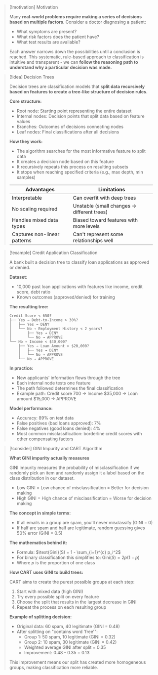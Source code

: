 > [!motivation] Motivation
> 
> Many **real-world problems require making a series of decisions based on multiple factors**. Consider a doctor diagnosing a patient:
> 
> - What symptoms are present?
> - What risk factors does the patient have?
> - What test results are available?
> 
> Each answer narrows down the possibilities until a conclusion is reached. This systematic, rule-based approach to classification is intuitive and transparent - we can **follow the reasoning path to understand why a particular decision was made.**

> [!idea] Decision Trees
> 
> Decision trees are classification models that s**plit data recursively based on features to create a tree-like structure of decision rules.**
> 
> **Core structure:**
> 
> - Root node: Starting point representing the entire dataset
> - Internal nodes: Decision points that split data based on feature values
> - Branches: Outcomes of decisions connecting nodes
> - Leaf nodes: Final classifications after all decisions
> 
> **How they work:**
> 
> - The algorithm searches for the most informative feature to split data
> - It creates a decision node based on this feature
> - It recursively repeats this process on resulting subsets
> - It stops when reaching specified criteria (e.g., max depth, min samples)
> 
> |Advantages|Limitations|
> |---|---|
> |Interpretable|Can overfit with deep trees|
> |No scaling required|Unstable (small changes → different trees)|
> |Handles mixed data types|Biased toward features with more levels|
> |Captures non-linear patterns|Can't represent some relationships well|

> [!example] Credit Application Classification
> 
> A bank built a decision tree to classify loan applications as approved or denied.
> 
> **Dataset:**
> 
> - 10,000 past loan applications with features like income, credit score, debt ratio
> - Known outcomes (approved/denied) for training
> 
> **The resulting tree:**
> 
> ```
> Credit Score < 650?
> ├── Yes → Debt-to-Income > 30%?
> │   ├── Yes → DENY
> │   └── No → Employment History < 2 years?
> │       ├── Yes → DENY
> │       └── No → APPROVE
> └── No → Income < $40,000?
>     ├── Yes → Loan Amount > $20,000?
>     │   ├── Yes → DENY
>     │   └── No → APPROVE
>     └── No → APPROVE
> ```
> 
> **In practice:**
> 
> - New applicants' information flows through the tree
> - Each internal node tests one feature
> - The path followed determines the final classification
> - Example path: Credit score 700 → Income $35,000 → Loan amount $15,000 → APPROVE
> 
> **Model performance:**
> 
> - Accuracy: 89% on test data
> - False positives (bad loans approved): 7%
> - False negatives (good loans denied): 4%
> - Most common misclassification: borderline credit scores with other compensating factors

> [!consider] GINI Impurity and CART Algorithm
> 
> **What GINI impurity actually measures**
> 
> GINI impurity measures the probability of misclassification if we randomly pick an item and randomly assign it a label based on the class distribution in our dataset.
> 
> - Low GINI = Low chance of misclassification = Better for decision making
> - High GINI = High chance of misclassification = Worse for decision making
> 
> **The concept in simple terms:**
> 
> - If all emails in a group are spam, you'll never misclassify (GINI = 0)
> - If half are spam and half are legitimate, random guessing gives 50% error (GINI = 0.5)
> 
> **The mathematics behind it:**
> 
> - Formula: $\text{Gini}(S) = 1 - \sum_{i=1}^{c} p_i^2$
> - For binary classification this simplifies to: $\text{Gini}(S) = 2p(1-p)$
> - Where $p$ is the proportion of one class
> 
> **How CART uses GINI to build trees:**
> 
> CART aims to create the purest possible groups at each step:
> 
> 1. Start with mixed data (high GINI)
> 2. Try every possible split on every feature
> 3. Choose the split that results in the largest decrease in GINI
> 4. Repeat the process on each resulting group
> 
> **Example of splitting decision:**
> 
> - Original data: 60 spam, 40 legitimate (GINI = 0.48)
> - After splitting on "contains word 'free'":
>     - Group 1: 50 spam, 10 legitimate (GINI = 0.32)
>     - Group 2: 10 spam, 30 legitimate (GINI = 0.42)
>     - Weighted average GINI after split = 0.35
>     - Improvement: 0.48 - 0.35 = 0.13
> 
> This improvement means our split has created more homogeneous groups, making classification more reliable.